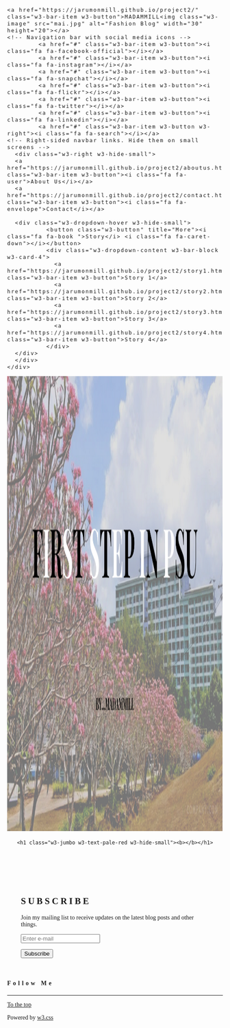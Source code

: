 <!DOCTYPE html>
<html>
<title>W3.CSS Template</title>
<meta charset="UTF-8">
<meta name="viewport" content="width=device-width, initial-scale=1">
<link rel="stylesheet" href="https://www.w3schools.com/w3css/4/w3.css">
<link rel="stylesheet" href="https://fonts.googleapis.com/css?family=Oswald">
<link rel="stylesheet" href="https://fonts.googleapis.com/css?family=Open Sans">
<link rel="stylesheet" href="https://cdnjs.cloudflare.com/ajax/libs/font-awesome/4.7.0/css/font-awesome.min.css">

<style>
body {font-family: "Times New Roman", Georgia, Serif;}
h1,h2,h3,h4,h5,h6 {
    font-family: "Playfair Display";
    letter-spacing: 5px;
}
.menu {
    display: none;
}


</style>

<body class=" w3-pale-red">


<!-- Navbar (sit on top) -->
<div class="w3-top">
  <div class="w3-bar w3-black w3-padding w3-card" style="letter-spacing:2px;">

    <a href="https://jarumonmill.github.io/project2/" class="w3-bar-item w3-button">MADAMMILL<img class="w3-image" src="mai.jpg" alt="Fashion Blog" width="30" height="20"></a>
    <!-- Navigation bar with social media icons -->
            <a href="#" class="w3-bar-item w3-button"><i class="fa fa-facebook-official"></i></a>
            <a href="#" class="w3-bar-item w3-button"><i class="fa fa-instagram"></i></a>
            <a href="#" class="w3-bar-item w3-button"><i class="fa fa-snapchat"></i></a>
            <a href="#" class="w3-bar-item w3-button"><i class="fa fa-flickr"></i></a>
            <a href="#" class="w3-bar-item w3-button"><i class="fa fa-twitter"></i></a>
            <a href="#" class="w3-bar-item w3-button"><i class="fa fa-linkedin"></i></a>
            <a href="#" class="w3-bar-item w3-button w3-right"><i class="fa fa-search"></i></a>
    <!-- Right-sided navbar links. Hide them on small screens -->
      <div class="w3-right w3-hide-small">
      <a href="https://jarumonmill.github.io/project2/aboutus.html" class="w3-bar-item w3-button"><i class="fa fa-user">About Us</i></a>
      <a href="https://jarumonmill.github.io/project2/contact.html" class="w3-bar-item w3-button"><i class="fa fa-envelope">Contact</i></a>

      <div class="w3-dropdown-hover w3-hide-small">
              <button class="w3-button" title="More"><i class="fa fa-book ">Story</i> <i class="fa fa-caret-down"></i></button>
              <div class="w3-dropdown-content w3-bar-block w3-card-4">
                <a href="https://jarumonmill.github.io/project2/story1.html" class="w3-bar-item w3-button">Story 1</a>
                <a href="https://jarumonmill.github.io/project2/story2.html" class="w3-bar-item w3-button">Story 2</a>
                <a href="https://jarumonmill.github.io/project2/story3.html" class="w3-bar-item w3-button">Story 3</a>
                <a href="https://jarumonmill.github.io/project2/story4.html" class="w3-bar-item w3-button">Story 4</a>
              </div>
      </div>
      </div>
    </div>
  </div>


<!-- Header -->
<!-- Image header -->
<header class="w3-display-container w3-wide" id="home">
  <img class="w3-image" src="hu.jpg" alt="Fashion Blog" width="1600" height="1060">
  <div class="w3-display-left w3-padding-large">

    <h1 class="w3-jumbo w3-text-pale-red w3-hide-small"><b></b></h1>


  </div>
</header>



<!-- Page content -->
<div class="w3-content" style="max-width:1100px">

<!-- Subscribe Modal -->
<div id="subscribe" class="w3-modal w3-animate-opacity">
  <div class="w3-modal-content" style="padding:32px">
    <div class="w3-container w3-white">
      <i onclick="document.getElementById('subscribe').style.display='none'" class="fa fa-remove w3-transparent w3-button w3-xlarge w3-right"></i>
      <h2 class="w3-wide">SUBSCRIBE</h2>
      <p>Join my mailing list to receive updates on the latest blog posts and other things.</p>
      <p><input class="w3-input w3-border" type="text" placeholder="Enter e-mail"></p>
      <button type="button" class="w3-button w3-block w3-padding-large w3-red w3-margin-bottom" onclick="document.getElementById('subscribe').style.display='none'">Subscribe</button>
    </div>
  </div>
</div>


<!-- End page content -->
</div>
<div class="w3-white w3-margin">
  <div class="w3-container w3-padding w3-center w3-white">
    <h4>Follow Me</h4>
  </div>
  <div class="w3-container w3-padding w3-center w3-white">
  <div class="w3-container w3-xlarge w3-padding">
    <i class="fa fa-facebook-official w3-hover-opacity"></i>
    <i class="fa fa-instagram w3-hover-opacity"></i>
    <i class="fa fa-snapchat w3-hover-opacity"></i>
    <i class="fa fa-pinterest-p w3-hover-opacity"></i>
    <i class="fa fa-twitter w3-hover-opacity"></i>
    <i class="fa fa-linkedin w3-hover-opacity"></i>
  </div>
</div>
<hr>



<!-- Footer -->
<footer class="w3-center w3-black w3-padding-32">
   <a href="#" class="w3-button w3-gray w3-padding-large w3-margin-bottom"><i class="fa fa-arrow-up w3-margin-right"></i>To the top</a>
  <p>Powered by <a href="https://www.w3schools.com/w3css/default.asp" title="W3.CSS" target="_blank" class="w3-hover-text-green">w3.css</a></p>
</footer>
<script>
// Toggle between hiding and showing blog replies/comments
document.getElementById("myBtn").click();
function myFunction(id) {
    var x = document.getElementById(id);
    if (x.className.indexOf("w3-show") == -1) {
        x.className += " w3-show";
    } else {
        x.className = x.className.replace(" w3-show", "");
    }
}
// Tabbed Menu
function openMenu(evt, menuName) {
  var i, x, tablinks;
  x = document.getElementsByClassName("menu");
  for (i = 0; i < x.length; i++) {
     x[i].style.display = "none";
  }
  tablinks = document.getElementsByClassName("tablink");
  for (i = 0; i < x.length; i++) {
     tablinks[i].className = tablinks[i].className.replace(" w3-dark-grey", "");
  }
  document.getElementById(menuName).style.display = "block";
  evt.currentTarget.firstElementChild.className += " w3-dark-grey";
}
document.getElementById("myLink").click();
</script>
<script src="https://maps.googleapis.com/maps/api/js?key=AIzaSyBu-916DdpKAjTmJNIgngS6HL_kDIKU0aU&callback=myMap">

function likeFunction(x) {
    x.style.fontWeight = "bold";
    x.innerHTML = "✓ Liked";
}</script>
</script>

</body>
</html>

